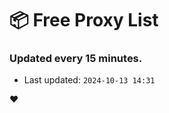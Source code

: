 # :package: Free Proxy List
### Updated every 15 minutes.

- Last updated: `2024-10-13 14:31`

:heart:
